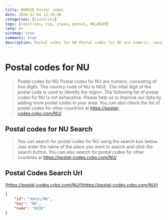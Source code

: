 ```yaml
---
title: NUNIUE Postal codes 
date: 2024-12-04 13:19:00
categories: [countries]
tags: [countries, zip, zipex, postal, NU,NIUE]
lang: en
sitemap: true
comments: true
description: Postal codes for NU Postal codes for NU are numeric, consisting of five digits. The country code of NU is NIUE. The inital digit of the postal code is used to identify the region. The following list of postal codes for NU is not exhaustive. Please help us to improve our data by adding more postal codes in your area. You can also check the list of postal codes for other countries at https://postal-codes.cybo.com/NU/
---
```


# Postal codes for NU
> Postal codes for NU Postal codes for NU are numeric, consisting of five digits. The country code of NU is NIUE. The inital digit of the postal code is used to identify the region. The following list of postal codes for NU is not exhaustive. Please help us to improve our data by adding more postal codes in your area. You can also check the list of postal codes for other countries at https://postal-codes.cybo.com/NU/

## Postal codes for NU Search 
> You can search for postal codes for NU using the search box below. Just enter the name of the place you want to search and click the search button. You can also search for postal codes for other countries at https://postal-codes.cybo.com/NU/

## Postal Codes Search Url

[https://postal-codes.cybo.com/NU/](https://postal-codes.cybo.com/NU/)
```json
{
    "id": "data\/NU",
    "key": "NU",
    "name": "NIUE"
}
```
